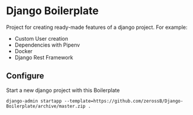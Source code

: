 # Django Boilerplate
Project for creating ready-made features of a django project.
For example:

- Custom User creation
- Dependencies with Pipenv
- Docker
- Django Rest Framework

## Configure

Start a new django project with this Boilerplate

`django-admin startapp --template=https://github.com/zerossB/Django-Boilerplate/archive/master.zip .`
